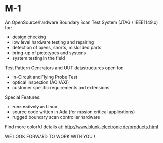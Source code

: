 # M-1
An OpenSource/hardware Boundary Scan Test System (JTAG / IEEE1149.x) for:
- design checking
- low level hardware testing and repairing
- detection of opens, shorts, misloaded parts
- bring-up of prototypes and systems
- system testing in the field

Test Pattern Generators and UUT datastructures open for:
- In-Circuit and Flying Probe Test
- optical inspection (AOI/AXI)
- customer specific requirements and extensions

Special Features:
- runs natively on Linux
- source code written in Ada (for mission critical applications)
- rugged boundary scan controller hardware

Find more colorful details at:
http://www.blunk-electronic.de/products.html

WE LOOK FORWARD TO WORK WITH YOU !

